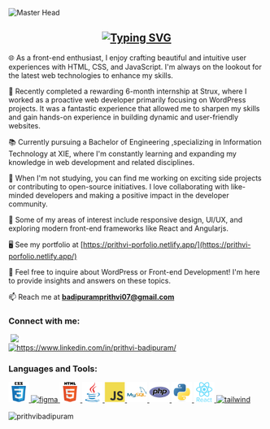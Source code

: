 ![Master Head](https://wallpaperaccess.com/full/9226862.gif)
<h2 align="center"><a href="https://git.io/typing-svg"><img src="https://readme-typing-svg.demolab.com?font=Fira+Code&weight=600&size=40&pause=1000&color=B92FEE&background=FFFFFF00&center=true&vCenter=true&width=800&height=90&lines=Greetings+%2Cfellow+developers!+;I'm+Prithvi+Badipuram%F0%9F%98%8E;Front-End+Developer%F0%9F%91%A8%F0%9F%8F%BD%E2%80%8D%F0%9F%92%BB" alt="Typing SVG" /></a></h2>

🌐 As a front-end enthusiast, I enjoy crafting beautiful and intuitive user experiences with HTML, CSS, and JavaScript. I'm always on the lookout for the latest web technologies to enhance my skills.

🏢 Recently completed a rewarding 6-month internship at Strux, where I worked as a proactive web developer primarily focusing on WordPress projects. It was a fantastic experience that allowed me to sharpen my skills and gain hands-on experience in building dynamic and user-friendly websites.

📚 Currently pursuing a Bachelor of Engineering ,specializing in Information Technology at XIE, where I'm constantly learning and expanding my knowledge in web development and related disciplines.

💼 When I'm not studying, you can find me working on exciting side projects or contributing to open-source initiatives. I love collaborating with like-minded developers and making a positive impact in the developer community.

🚀 Some of my areas of interest include responsive design, UI/UX, and exploring modern front-end frameworks like React and Angularjs.


🖥️ See my portfolio at [https://prithvi-porfolio.netlify.app/](https://prithvi-porfolio.netlify.app/)

💬 Feel free to inquire about WordPress or Front-end Development! I'm here to provide insights and answers on these topics.

📫 Reach me at **badipuramprithvi07@gmail.com**

<h3 align="left">Connect with me:</h3>
<p align="left">
<p><img align="right" width="500" src="https://www.web24zone.com/wp-content/uploads/2022/10/46207-programmer-1.gif" /></p>
<a href="https://linkedin.com/in/https://www.linkedin.com/in/prithvi-badipuram/" target="blank"><img align="center" src="https://raw.githubusercontent.com/rahuldkjain/github-profile-readme-generator/master/src/images/icons/Social/linked-in-alt.svg" alt="https://www.linkedin.com/in/prithvi-badipuram/" height="30" width="40" /></a>
</p>

<h3 align="left">Languages and Tools:</h3>
<p align="left"> <a href="https://www.w3schools.com/css/" target="_blank" rel="noreferrer"> <img src="https://raw.githubusercontent.com/devicons/devicon/master/icons/css3/css3-original-wordmark.svg" alt="css3" width="40" height="40"/> </a> <a href="https://www.figma.com/" target="_blank" rel="noreferrer"> <img src="https://www.vectorlogo.zone/logos/figma/figma-icon.svg" alt="figma" width="40" height="40"/> </a> <a href="https://www.w3.org/html/" target="_blank" rel="noreferrer"> <img src="https://raw.githubusercontent.com/devicons/devicon/master/icons/html5/html5-original-wordmark.svg" alt="html5" width="40" height="40"/> </a> <a href="https://www.java.com" target="_blank" rel="noreferrer"> <img src="https://raw.githubusercontent.com/devicons/devicon/master/icons/java/java-original.svg" alt="java" width="40" height="40"/> </a> <a href="https://developer.mozilla.org/en-US/docs/Web/JavaScript" target="_blank" rel="noreferrer"> <img src="https://raw.githubusercontent.com/devicons/devicon/master/icons/javascript/javascript-original.svg" alt="javascript" width="40" height="40"/> </a> <a href="https://www.mysql.com/" target="_blank" rel="noreferrer"> <img src="https://raw.githubusercontent.com/devicons/devicon/master/icons/mysql/mysql-original-wordmark.svg" alt="mysql" width="40" height="40"/> </a> <a href="https://www.php.net" target="_blank" rel="noreferrer"> <img src="https://raw.githubusercontent.com/devicons/devicon/master/icons/php/php-original.svg" alt="php" width="40" height="40"/> </a> <a href="https://www.python.org" target="_blank" rel="noreferrer"> <img src="https://raw.githubusercontent.com/devicons/devicon/master/icons/python/python-original.svg" alt="python" width="40" height="40"/> </a> <a href="https://reactjs.org/" target="_blank" rel="noreferrer"> <img src="https://raw.githubusercontent.com/devicons/devicon/master/icons/react/react-original-wordmark.svg" alt="react" width="40" height="40"/> </a> <a href="https://tailwindcss.com/" target="_blank" rel="noreferrer"> <img src="https://www.vectorlogo.zone/logos/tailwindcss/tailwindcss-icon.svg" alt="tailwind" width="40" height="40"/> </a> </p>

<p><img align="center" src="https://github-readme-stats.vercel.app/api/top-langs?username=prithvibadipuram&show_icons=true&locale=en&layout=compact" alt="prithvibadipuram" /></p>
